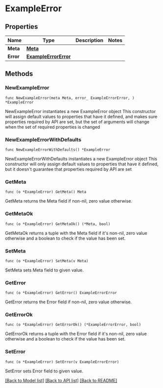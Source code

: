 # ExampleError

## Properties

Name | Type | Description | Notes
------------ | ------------- | ------------- | -------------
**Meta** | [**Meta**](Meta.md) |  | 
**Error** | [**ExampleErrorError**](ExampleErrorError.md) |  | 

## Methods

### NewExampleError

`func NewExampleError(meta Meta, error_ ExampleErrorError, ) *ExampleError`

NewExampleError instantiates a new ExampleError object
This constructor will assign default values to properties that have it defined,
and makes sure properties required by API are set, but the set of arguments
will change when the set of required properties is changed

### NewExampleErrorWithDefaults

`func NewExampleErrorWithDefaults() *ExampleError`

NewExampleErrorWithDefaults instantiates a new ExampleError object
This constructor will only assign default values to properties that have it defined,
but it doesn't guarantee that properties required by API are set

### GetMeta

`func (o *ExampleError) GetMeta() Meta`

GetMeta returns the Meta field if non-nil, zero value otherwise.

### GetMetaOk

`func (o *ExampleError) GetMetaOk() (*Meta, bool)`

GetMetaOk returns a tuple with the Meta field if it's non-nil, zero value otherwise
and a boolean to check if the value has been set.

### SetMeta

`func (o *ExampleError) SetMeta(v Meta)`

SetMeta sets Meta field to given value.


### GetError

`func (o *ExampleError) GetError() ExampleErrorError`

GetError returns the Error field if non-nil, zero value otherwise.

### GetErrorOk

`func (o *ExampleError) GetErrorOk() (*ExampleErrorError, bool)`

GetErrorOk returns a tuple with the Error field if it's non-nil, zero value otherwise
and a boolean to check if the value has been set.

### SetError

`func (o *ExampleError) SetError(v ExampleErrorError)`

SetError sets Error field to given value.



[[Back to Model list]](../README.md#documentation-for-models) [[Back to API list]](../README.md#documentation-for-api-endpoints) [[Back to README]](../README.md)


